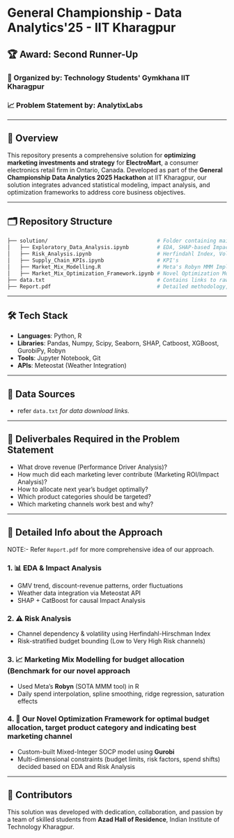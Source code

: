 # General Championship - Data Analytics'25 - IIT Kharagpur

## 🏆 Award: Second Runner-Up  
### 🏁 Organized by: **Technology Students' Gymkhana IIT Kharagpur**  
### 📈 Problem Statement by: **AnalytixLabs**

---

## 🚀 Overview

This repository presents a comprehensive solution for **optimizing marketing investments and strategy** for **ElectroMart**, a consumer electronics retail firm in Ontario, Canada. Developed as part of the **General Championship Data Analytics 2025 Hackathon** at IIT Kharagpur, our solution integrates advanced statistical modeling, impact analysis, and optimization frameworks to address core business objectives.

---

## 🗂️ Repository Structure

```bash
├── solution/                                   # Folder containing main solution files
│   ├── Exploratory_Data_Analysis.ipynb         # EDA, SHAP-based Impact Analysis
│   ├── Risk_Analysis.ipynb                     # Herfindahl Index, Volatility, Risk Scores
│   ├── Supply_Chain_KPIs.ipynb                 # KPI's
│   ├── Market_Mix_Modelling.R                  # Meta's Robyn MMM Implementation
│   ├── Market_Mix_Optimization_Framework.ipynb # Novel Optimization Model (MISOCP)
├── data.txt                                    # Contains links to raw and processed datasets
├── Report.pdf                                  # Detailed methodology, results & business strategy
```

---

## 🛠️ Tech Stack

- **Languages**: Python, R  
- **Libraries**: Pandas, Numpy, Scipy, Seaborn, SHAP, Catboost, XGBoost, GurobiPy, Robyn  
- **Tools**: Jupyter Notebook, Git
- **APIs**: Meteostat (Weather Integration)

---

## 📎 Data Sources 

- refer `data.txt` *for data download links.*

---

## 📌 Deliverbales Required in the Problem Statement

- What drove revenue (Performance Driver Analysis)?
- How much did each marketing lever contribute (Marketing ROI/Impact Analysis)?
- How to allocate next year’s budget optimally?
- Which product categories should be targeted?
- Which marketing channels work best and why?

---

## 🧠 Detailed Info about the Approach

NOTE:- Refer `Report.pdf` for more comprehensive idea of our approach.

### 1. 📊 EDA & Impact Analysis
- GMV trend, discount-revenue patterns, order fluctuations  
- Weather data integration via Meteostat API  
- SHAP + CatBoost for causal Impact Analysis

### 2. ⚠️ Risk Analysis
- Channel dependency & volatility using Herfindahl-Hirschman Index  
- Risk-stratified budget bounding (Low to Very High Risk channels)

### 3. 📈 Marketing Mix Modelling for budget allocation (Benchmark for our novel approach
- Used Meta’s **Robyn** (SOTA MMM tool) in R  
- Daily spend interpolation, spline smoothing, ridge regression, saturation effects

### 4. 🧮 Our Novel Optimization Framework for optimal budget allocation, target product category and indicating best marketing channel
- Custom-built Mixed-Integer SOCP model using **Gurobi**  
- Multi-dimensional constraints (budget limits, risk factors, spend shifts) decided based on EDA and Risk Analysis 

---

## 👥 Contributors

This solution was developed with dedication, collaboration, and passion by a team of skilled students from **Azad Hall of Residence**, Indian Institute of Technology Kharagpur.
